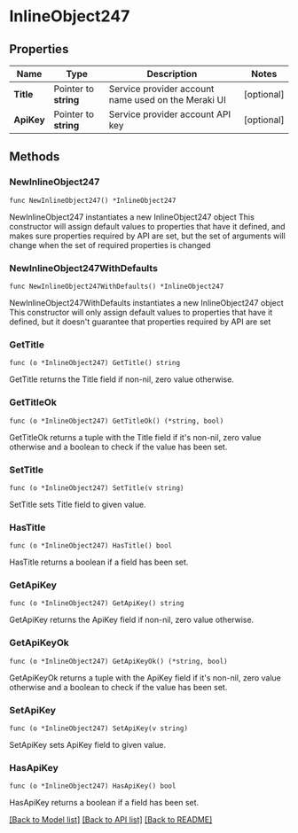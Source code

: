 # InlineObject247

## Properties

Name | Type | Description | Notes
------------ | ------------- | ------------- | -------------
**Title** | Pointer to **string** | Service provider account name used on the Meraki UI | [optional] 
**ApiKey** | Pointer to **string** | Service provider account API key | [optional] 

## Methods

### NewInlineObject247

`func NewInlineObject247() *InlineObject247`

NewInlineObject247 instantiates a new InlineObject247 object
This constructor will assign default values to properties that have it defined,
and makes sure properties required by API are set, but the set of arguments
will change when the set of required properties is changed

### NewInlineObject247WithDefaults

`func NewInlineObject247WithDefaults() *InlineObject247`

NewInlineObject247WithDefaults instantiates a new InlineObject247 object
This constructor will only assign default values to properties that have it defined,
but it doesn't guarantee that properties required by API are set

### GetTitle

`func (o *InlineObject247) GetTitle() string`

GetTitle returns the Title field if non-nil, zero value otherwise.

### GetTitleOk

`func (o *InlineObject247) GetTitleOk() (*string, bool)`

GetTitleOk returns a tuple with the Title field if it's non-nil, zero value otherwise
and a boolean to check if the value has been set.

### SetTitle

`func (o *InlineObject247) SetTitle(v string)`

SetTitle sets Title field to given value.

### HasTitle

`func (o *InlineObject247) HasTitle() bool`

HasTitle returns a boolean if a field has been set.

### GetApiKey

`func (o *InlineObject247) GetApiKey() string`

GetApiKey returns the ApiKey field if non-nil, zero value otherwise.

### GetApiKeyOk

`func (o *InlineObject247) GetApiKeyOk() (*string, bool)`

GetApiKeyOk returns a tuple with the ApiKey field if it's non-nil, zero value otherwise
and a boolean to check if the value has been set.

### SetApiKey

`func (o *InlineObject247) SetApiKey(v string)`

SetApiKey sets ApiKey field to given value.

### HasApiKey

`func (o *InlineObject247) HasApiKey() bool`

HasApiKey returns a boolean if a field has been set.


[[Back to Model list]](../README.md#documentation-for-models) [[Back to API list]](../README.md#documentation-for-api-endpoints) [[Back to README]](../README.md)



